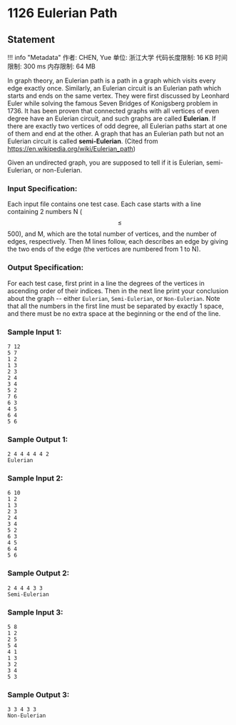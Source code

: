 
# 1126 Eulerian Path

## Statement

!!! info "Metadata"
    作者: CHEN, Yue
    单位: 浙江大学
    代码长度限制: 16 KB
    时间限制: 300 ms
    内存限制: 64 MB

In graph theory, an Eulerian path is a path in a graph which visits every edge exactly once. Similarly, an Eulerian circuit is an Eulerian path which starts and ends on the same vertex. They were first discussed by Leonhard Euler while solving the famous Seven Bridges of Konigsberg problem in 1736. It has been proven that connected graphs with all vertices of even degree have an Eulerian circuit, and such graphs are called **Eulerian**. If there are exactly two vertices of odd degree, all Eulerian paths start at one of them and end at the other. A graph that has an Eulerian path but not an Eulerian circuit is called **semi-Eulerian**. (Cited from https://en.wikipedia.org/wiki/Eulerian_path)

Given an undirected graph, you are supposed to tell if it is Eulerian, semi-Eulerian, or non-Eulerian.

### Input Specification:

Each input file contains one test case. Each case starts with a line containing 2 numbers N ($$\le$$ 500), and M, which are the total number of vertices, and the number of edges, respectively. Then M lines follow, each describes an edge by giving the two ends of the edge (the vertices are numbered from 1 to N).

### Output Specification:

For each test case, first print in a line the degrees of the vertices in ascending order of their indices. Then in the next line print your conclusion about the graph -- either `Eulerian`, `Semi-Eulerian`, or `Non-Eulerian`. Note that all the numbers in the first line must be separated by exactly 1 space, and there must be no extra space at the beginning or the end of the line.

### Sample Input 1:
```plaintext
7 12
5 7
1 2
1 3
2 3
2 4
3 4
5 2
7 6
6 3
4 5
6 4
5 6
```

### Sample Output 1:
```plaintext
2 4 4 4 4 4 2
Eulerian
```

### Sample Input 2:
```plaintext
6 10
1 2
1 3
2 3
2 4
3 4
5 2
6 3
4 5
6 4
5 6
```

### Sample Output 2:
```plaintext
2 4 4 4 3 3
Semi-Eulerian
```

### Sample Input 3:
```plaintext
5 8
1 2
2 5
5 4
4 1
1 3
3 2
3 4
5 3
```

### Sample Output 3:
```plaintext
3 3 4 3 3
Non-Eulerian
```


